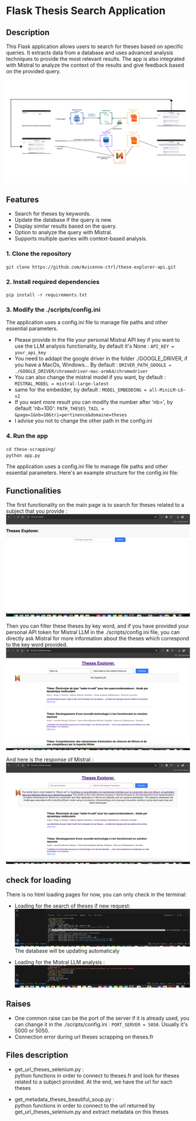 # Flask Thesis Search Application  

## Description  
This Flask application allows users to search for theses based on specific queries. It extracts data from a database and uses advanced analysis techniques to provide the most relevant results. The app is also integrated with Mistral to analyze the context of the results and give feedback based on the provided query.  

![Project Logo](./assets/global_schema.png) 

## Features  
- Search for theses by keywords.
- Update the database if the query is new.
- Display similar results based on the query.
- Option to analyze the query with Mistral.
- Supports multiple queries with context-based analysis.


### 1. Clone the repository   
`git clone https://github.com/Avicenne-ctrl/these-explorer-api.git`  


### 2. Install required dependencies  
`pip install -r requirements.txt`    


### 3. Modify the ./scripts/config.ini   
The application uses a config.ini file to manage file paths and other essential parameters. 
- Please provide in the file your personal Mistral API key if you want to use the LLM analysis functionality, by default it's None : `API_KEY = your_api_key`
- You need to addapt the google driver in the folder ./GOOGLE_DRIVER, if you have a MacOs, Windows... By default : `DRIVER_PATH_GOOGLE = ./GOOGLE_DRIVER/chromedriver-mac-arm64/chromedriver`  
- You can also change the mistral model if you want, by default : `MISTRAL_MODEL = mistral-large-latest`
- same for the embedder, by default : `MODEL_EMBEDDING = all-MiniLM-L6-v2`
- If you want more result you can modify the number after 'nb=', by default 'nb=100': `PATH_THESES_TAIL = &page=1&nb=10&tri=pertinence&domaine=theses`
- I advise you not to change the other path in the config.ini

### 4. Run the app  
`cd these-scrapping/`  
`python app.py`  

The application uses a config.ini file to manage file paths and other essential parameters. Here's an example structure for the config.ini file:


## Functionalities  
The first functionality on the main page is to search for theses related to a subject that you provide :  
![Project Logo](./assets/first_page.png)  

Then you can filter these theses by key word, and if you have provided your personal API token for Mistral LLM in the ./scripts/config.ini file, you can directly ask Mistral for more information about the theses which correspond to the key word provided.
![Project Logo](./assets/second_page.png)  

And here is the response of Mistral :
![Project Logo](./assets/third_page.png)  

## check for loading  
There is no html loading pages for now, you can only check in the terminal:  
- Loading for the search of theses if new request: 
![Project Logo](./assets/first_loading.png)  
The database will be updating automaticaly

- Loading for the Mistral LLM analysis : 
![Project Logo](./assets/second_loading.png)  

## Raises
- One common raise can be the port of the server if it is already used, you can change it in the ./scripts/config.ini : `PORT_SERVER = 5050`. Usually it's 5000 or 5050.
- Connection error during url theses scrapping on theses.fr

## Files description
- get_url_theses_selenium.py :  
python functions in order to connect to theses.fr and look for theses related to a subject provided. At the end, we have the url for each theses   

- get_metadata_theses_beautiful_soup.py :  
python functions in order to connect to the url returned by get_url_theses_selenium.py and extract metadata on this theses
